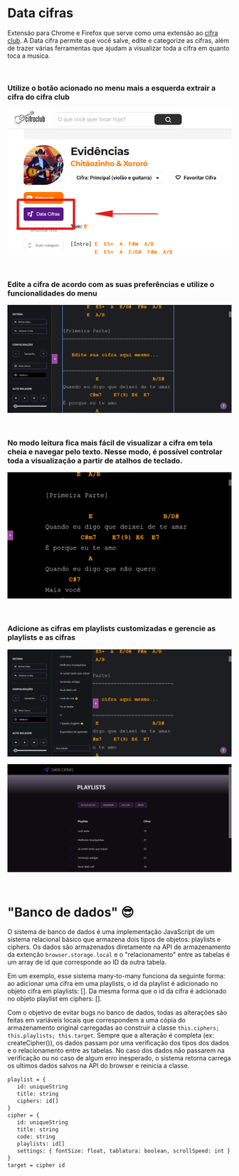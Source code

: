 
# Data cifras

Extensão para Chrome e Firefox que serve como uma extensão ao [cifra club](https://www.cifraclub.com.br). A Data cifra permite que você salve, edite e categorize as cifras, além de trazer várias ferramentas que ajudam a visualizar toda a cifra em quanto toca a musica.

<br>

### Utilize o botão acionado no menu mais a esquerda extrair a cifra do cifra club

![](media/screenshot/button.png)

<br>

### Edite a cifra de acordo com as suas preferências e utilize o funcionalidades do menu

![](media/screenshot/edicao.png)

<br>

### No modo leitura fica mais fácil de visualizar a cifra em tela cheia e navegar pelo texto. Nesse modo, é possível controlar toda a visualização a partir de atalhos de teclado.

![](media/screenshot/tela-cheia.png)

<br>

### Adicione as cifras em playlists customizadas e gerencie as playlists e as cifras

![](media/screenshot/modo-coluna.png)

![](media/screenshot/tabela.png)

<br>

# "Banco de dados" 😎

O sistema de banco de dados é uma implementação JavaScript de um sistema relacional básico que armazena dois tipos de objetos: playlists e ciphers. Os dados são armazenados diretamente na API de armazenamento da extenção ``browser.storage.local`` e o "relacionamento" entre as tabelas é um array de id que corresponde ao ID da outra tabela.

Em um exemplo, esse sistema many-to-many funciona da seguinte forma: ao adicionar uma cifra em uma playlists, o id da playlist é adicionado no objeto cifra em playlists: []. Da mesma forma que o id da cifra é adcionado no objeto playlist em ciphers: [].

Com o objetivo de evitar bugs no banco de dados, todas as alterações são feitas em variáveis locais que correspondem a uma cópia do armazenamento original carregadas ao construir a classe ``this.ciphers; this.playlists; this.target``. Sempre que a alteração é completa (ex: createCipher()), os dados passam por uma verificação dos tipos dos dados e o relacionamento entre as tabelas. No caso dos dados não passarem na verificação ou no caso de algum erro inesperado, o sistema retorna carrega os ultimos dados salvos na API do browser e reinicia a classe.

```
playlist = {
   id: uniqueString
   title: string
   ciphers: id[]
}
cipher = {
   id: uniqueString
   title: string
   code: string
   playlists: id[]
   settings: { fontSize: float, tablatura: boolean, scrollSpeed: int }
}
target = cipher id
```

